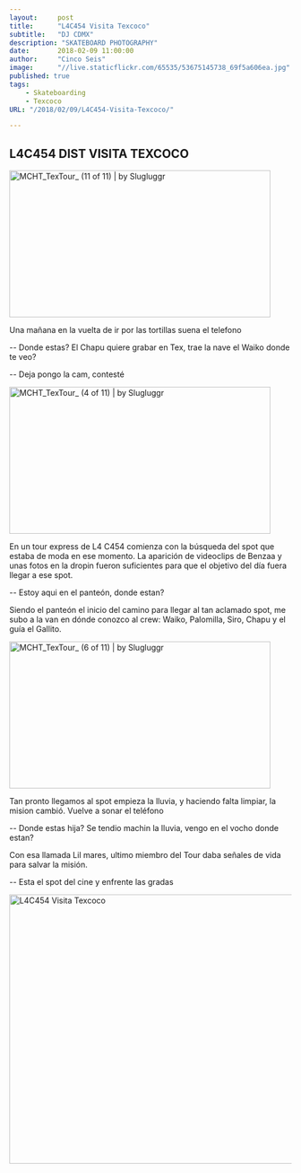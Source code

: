 ```yaml
---
layout:     post
title:      "L4C454 Visita Texcoco"
subtitle:   "DJ CDMX"
description: "SKATEBOARD PHOTOGRAPHY"
date:       2018-02-09 11:00:00
author:     "Cinco Seis"
image:      "//live.staticflickr.com/65535/53675145738_69f5a606ea.jpg"
published: true
tags:
    - Skateboarding
    - Texcoco
URL: "/2018/02/09/L4C454-Visita-Texcoco/"

---
```

## L4C454 DIST VISITA TEXCOCO

<img width="466" height="262" src="//live.staticflickr.com/65535/53675145738_69f5a606ea_z.jpg" class="main-photo" alt="MCHT_TexTour_ (11 of 11) | by Slugluggr">

Una mañana en la vuelta de ir por las tortillas suena el telefono

-- Donde estas? El Chapu quiere grabar en Tex, trae la nave el Waiko donde te veo?


-- Deja pongo la cam, contesté


<img width="466" height="262" src="//live.staticflickr.com/65535/53674045907_6f2f22723d_z.jpg" class="main-photo" alt="MCHT_TexTour_ (4 of 11) | by Slugluggr">

En un tour express de L4 C454 comienza con la búsqueda del spot que estaba de moda en ese momento. La aparición de videoclips de Benzaa y unas fotos en la dropin fueron suficientes para que el objetivo del día fuera llegar a ese spot. 

-- Estoy aqui en el panteón, donde estan?

Siendo el panteón el inicio del camino para llegar al tan aclamado spot, me subo a la van en dónde conozco al crew: Waiko, Palomilla, Siro, Chapu y el guía el Gallito. 

<img width="466" height="262" src="//live.staticflickr.com/65535/53674045822_80f5224a85_z.jpg" class="main-photo" alt="MCHT_TexTour_ (6 of 11) | by Slugluggr">

Tan pronto llegamos al spot empieza la lluvia, y haciendo falta limpiar, la mision cambió. Vuelve a sonar el teléfono

-- Donde estas hija? Se tendio machin la lluvia, vengo en el vocho donde estan?

Con esa llamada Lil mares, ultimo miembro del Tour daba señales de vida para salvar la misión. 

-- Esta el spot del cine y enfrente las gradas




<a data-flickr-embed="true" href="https://www.flickr.com/photos/94024100@N03/albums/72177720316443749" title="L4C454 Visita Texcoco"><img src="https://live.staticflickr.com/65535/53675145878_5382994882.jpg" width="640" height="480" alt="L4C454 Visita Texcoco"/></a><script async src="//embedr.flickr.com/assets/client-code.js" charset="utf-8"></script>